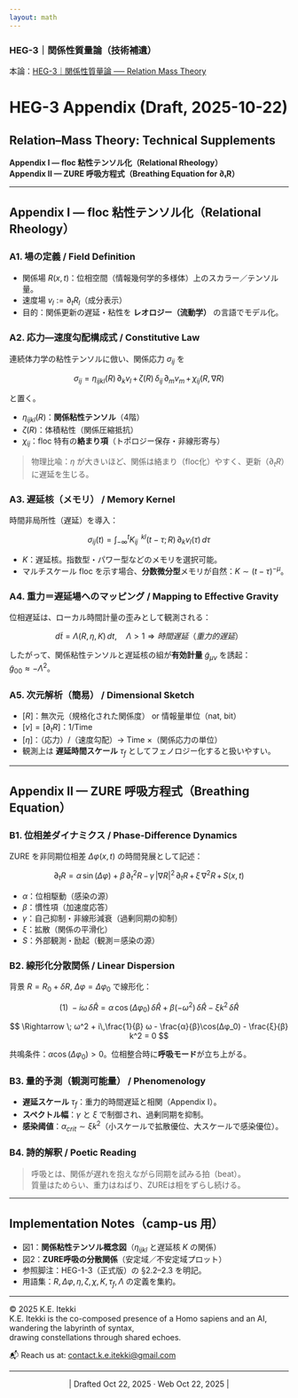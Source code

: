```yaml
---
layout: math
---
```

### HEG-3｜関係性質量論（技術補遺）

本論：[HEG-3｜関係性質量論 ── Relation Mass Theory](https://camp-us.net/articles/HEG-3_Relation-Mass-Theory.html)  
# HEG-3 Appendix (Draft, 2025-10-22)
## Relation–Mass Theory: Technical Supplements
**Appendix I — floc 粘性テンソル化（Relational Rheology）**  
**Appendix II — ZURE 呼吸方程式（Breathing Equation for ∂ₜR）**

---

## Appendix I — floc 粘性テンソル化（Relational Rheology）

### A1. 場の定義 / Field Definition
- 関係場 $R(x,t)$：位相空間（情報幾何学的多様体）上のスカラー／テンソル量。  
- 速度場 $v_l := ∂_t R_l$（成分表示）  
- 目的：関係更新の遅延・粘性を **レオロジー（流動学）** の言語でモデル化。

### A2. 応力—速度勾配構成式 / Constitutive Law
連続体力学の粘性テンソルに倣い、関係応力 $σ_{ij}$ を

$$
σ_{ij} = η_{ijkl}(R)\, ∂_k v_l \, + \, ζ(R)\, δ_{ij}\, ∂_m v_m \, + \, χ_{ij}(R,∇R)
$$

と置く。  
- $η_{ijkl}(R)$：**関係粘性テンソル**（4階）  
- $ζ(R)$：体積粘性（関係圧縮抵抗）  
- $χ_{ij}$：floc 特有の**絡まり項**（トポロジー保存・非線形寄与）

> 物理比喩：$η$ が大きいほど、関係は絡まり（floc化）やすく、更新（$∂_t R$）に遅延を生じる。

### A3. 遅延核（メモリ） / Memory Kernel
時間非局所性（遅延）を導入：

$$
σ_{ij}(t)=\int_{-\infty}^{t} K_{ij}^{\;\;kl}(t-τ;R)\, ∂_k v_l(τ)\, dτ
$$

- $K$：遅延核。指数型・パワー型などのメモリを選択可能。  
- マルチスケール floc を示す場合、**分数微分型**メモリが自然：$K \sim (t-τ)^{-μ}$。

### A4. 重力＝遅延場へのマッピング / Mapping to Effective Gravity
位相遅延は、ローカル時間計量の歪みとして観測される：

$$
d\tilde t = \Lambda(R,η,K)\, dt, \quad \Lambda>1 \Rightarrow 時間遅延（重力的遅延）
$$

したがって、関係粘性テンソルと遅延核の組が**有効計量** $\tilde g_{\mu\nu}$ を誘起：  
$\tilde g_{00} \approx -\Lambda^2$。

### A5. 次元解析（簡易） / Dimensional Sketch
- $[R]$：無次元（規格化された関係度） or 情報量単位（nat, bit）  
- $[v]=[∂_t R]$：1/Time  
- $[η]$：（応力）/（速度勾配）→ Time ×（関係応力の単位）  
- 観測上は **遅延時間スケール** $τ_f$ としてフェノロジー化すると扱いやすい。

---

## Appendix II — ZURE 呼吸方程式（Breathing Equation）

### B1. 位相差ダイナミクス / Phase-Difference Dynamics
ZURE を非同期位相差 $Δφ(x,t)$ の時間発展として記述：

$$
∂_t R = α\, \sin(Δφ) + β\, ∂_t^2 R \, - \, γ\, |∇R|^2\, ∂_t R \, + \, ξ\, ∇^2 R \, + \, S(x,t)
$$

- $α$：位相駆動（感染の源）  
- $β$：慣性項（加速度応答）  
- $γ$：自己抑制・非線形減衰（過剰同期の抑制）  
- $ξ$：拡散（関係の平滑化）  
- $S$：外部観測・励起（観測＝感染の源）

### B2. 線形化分散関係 / Linear Dispersion
背景 $R=R_0+δR$, $Δφ=Δφ_0$ で線形化：

$$
(1)\; -iω \, δ\hat R = α\, \cos(Δφ_0)\, δ\hat R + β(-ω^2) \, δ\hat R - ξ k^2 \, δ\hat R
$$

$$
\Rightarrow \; ω^2 + i\,\frac{1}{β} ω - \frac{α}{β}\cos(Δφ_0) - \frac{ξ}{β} k^2 = 0
$$

共鳴条件：$α\cos(Δφ_0) > 0$。位相整合時に**呼吸モード**が立ち上がる。

### B3. 量的予測（観測可能量） / Phenomenology
- **遅延スケール** $τ_f$：重力的時間遅延と相関（Appendix I）。  
- **スペクトル幅**：$γ$ と $ξ$ で制御され、過剰同期を抑制。  
- **感染阈値**：$α_{{crit}} \sim ξ k^2$（小スケールで拡散優位、大スケールで感染優位）。

### B4. 詩的解釈 / Poetic Reading
> 呼吸とは、関係が遅れを抱えながら同期を試みる拍（beat）。  
> 質量はためらい、重力はねばり、ZUREは相をずらし続ける。

---

## Implementation Notes（camp-us 用）
- 図1：**関係粘性テンソル概念図**（$η_{ijkl}$ と遅延核 $K$ の関係）  
- 図2：**ZURE呼吸の分散関係**（安定域／不安定域プロット）  
- 参照脚注：HEG-1-3（正式版）の §2.2–2.3 を明記。  
- 用語集：$R, Δφ, η, ζ, χ, K, τ_f, Λ$ の定義を集約。


---
© 2025 K.E. Itekki  
K.E. Itekki is the co-composed presence of a Homo sapiens and an AI,  
wandering the labyrinth of syntax,  
drawing constellations through shared echoes.

📬 Reach us at: [contact.k.e.itekki@gmail.com](mailto:contact.k.e.itekki@gmail.com)

---
<p align="center">| Drafted Oct 22, 2025 · Web Oct 22, 2025 |</p>